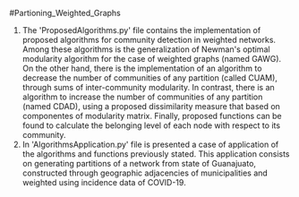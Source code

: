 #Partioning_Weighted_Graphs
1. The 'ProposedAlgorithms.py' file contains the implementation of proposed algorithms for community detection in weighted networks. 
Among these algorithms is the generalization of Newman's optimal modularity algorithm for the case of weighted graphs (named GAWG).
On the other hand, there is the implementation of an algorithm to decrease the number of communities of any partition (called CUAM),
through sums of inter-community modularity. In contrast, there is an algorithm to increase the number of communities of any partition
(named CDAD), using a proposed dissimilarity measure that based on componentes of modularity matrix.
Finally, proposed functions can be found to calculate the belonging level of each node with respect to its community.
2. In 'AlgorithmsApplication.py' file is presented a case of application of the algorithms and functions previously stated. This application
consists on generating partitions of a network from state of Guanajuato, constructed through geographic adjacencies of
municipalities and weighted using incidence data of COVID-19.
